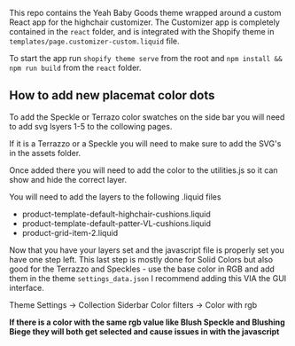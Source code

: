This repo contains the Yeah Baby Goods theme wrapped around a custom React app for the highchair customizer. The Customizer app is completely contained in the `react` folder, and is integrated with the Shopify theme in `templates/page.customizer-custom.liquid` file.

To start the app run `shopify theme serve` from the root and `npm install && npm run build` from the `react` folder.

## How to add new placemat color dots 

To add the Speckle or Terrazo color swatches on the side bar you will need to add svg lsyers 1-5 to the collowing pages.

If it is a Terrazzo or a Speckle you will need to make sure to add the SVG's in the assets folder.

Once added there you will need to add the color to the utilities.js so it can show and hide the correct layer.

You will need to add the layers to the following .liquid files

- product-template-default-highchair-cushions.liquid
- product-template-default-patter-VL-cushions.liquid
- product-grid-item-2.liquid

Now that you have your layers set and the javascript file is properly set you have one step left. This last step is mostly done for Solid Colors but also good for the Terrazzo and Speckles - use the base color in RGB and add them in the theme `settings_data.json` I recommend adding this VIA the GUI interface.

Theme Settings -> Collection Siderbar Color filters -> Color with rgb

**If there is a color with the same rgb value like Blush Speckle and Blushing Biege they will both get selected and cause issues in with the javascript**

